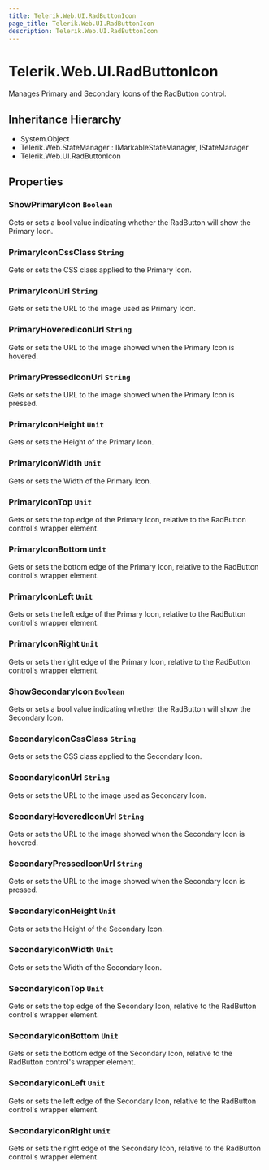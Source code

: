```yaml
---
title: Telerik.Web.UI.RadButtonIcon
page_title: Telerik.Web.UI.RadButtonIcon
description: Telerik.Web.UI.RadButtonIcon
---
```


# Telerik.Web.UI.RadButtonIcon

Manages Primary and Secondary Icons of the RadButton control.

## Inheritance Hierarchy

* System.Object
* Telerik.Web.StateManager : IMarkableStateManager, IStateManager
* Telerik.Web.UI.RadButtonIcon

## Properties

###  ShowPrimaryIcon `Boolean`

Gets or sets a bool value indicating whether the RadButton will show the Primary Icon.

###  PrimaryIconCssClass `String`

Gets or sets the CSS class applied to the Primary Icon.

###  PrimaryIconUrl `String`

Gets or sets the URL to the image used as Primary Icon.

###  PrimaryHoveredIconUrl `String`

Gets or sets the URL to the image showed when the Primary Icon is hovered.

###  PrimaryPressedIconUrl `String`

Gets or sets the URL to the image showed when the Primary Icon is pressed.

###  PrimaryIconHeight `Unit`

Gets or sets the Height of the Primary Icon.

###  PrimaryIconWidth `Unit`

Gets or sets the Width of the Primary Icon.

###  PrimaryIconTop `Unit`

Gets or sets the top edge of the Primary Icon, relative to the RadButton control's wrapper element.

###  PrimaryIconBottom `Unit`

Gets or sets the bottom edge of the Primary Icon, relative to the RadButton control's wrapper element.

###  PrimaryIconLeft `Unit`

Gets or sets the left edge of the Primary Icon, relative to the RadButton control's wrapper element.

###  PrimaryIconRight `Unit`

Gets or sets the right edge of the Primary Icon, relative to the RadButton control's wrapper element.

###  ShowSecondaryIcon `Boolean`

Gets or sets a bool value indicating whether the RadButton will show the Secondary Icon.

###  SecondaryIconCssClass `String`

Gets or sets the CSS class applied to the Secondary Icon.

###  SecondaryIconUrl `String`

Gets or sets the URL to the image used as Secondary Icon.

###  SecondaryHoveredIconUrl `String`

Gets or sets the URL to the image showed when the Secondary Icon is hovered.

###  SecondaryPressedIconUrl `String`

Gets or sets the URL to the image showed when the Secondary Icon is pressed.

###  SecondaryIconHeight `Unit`

Gets or sets the Height of the Secondary Icon.

###  SecondaryIconWidth `Unit`

Gets or sets the Width of the Secondary Icon.

###  SecondaryIconTop `Unit`

Gets or sets the top edge of the Secondary Icon, relative to the RadButton control's wrapper element.

###  SecondaryIconBottom `Unit`

Gets or sets the bottom edge of the Secondary Icon, relative to the RadButton control's wrapper element.

###  SecondaryIconLeft `Unit`

Gets or sets the left edge of the Secondary Icon, relative to the RadButton control's wrapper element.

###  SecondaryIconRight `Unit`

Gets or sets the right edge of the Secondary Icon, relative to the RadButton control's wrapper element.

